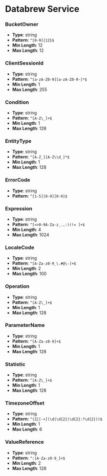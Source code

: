 # Databrew Service

### BucketOwner
- **Type**: string
- **Pattern**: `^[0-9]{12}$`
- **Min Length**: 12
- **Max Length**: 12

### ClientSessionId
- **Type**: string
- **Pattern**: `^[a-zA-Z0-9][a-zA-Z0-9-]*$`
- **Min Length**: 1
- **Max Length**: 255

### Condition
- **Type**: string
- **Pattern**: `^[A-Z\_]+$`
- **Min Length**: 1
- **Max Length**: 128

### EntityType
- **Type**: string
- **Pattern**: `^[A-Z_][A-Z\\d_]*$`
- **Min Length**: 1
- **Max Length**: 128

### ErrorCode
- **Type**: string
- **Pattern**: `^[1-5][0-9][0-9]$`

### Expression
- **Type**: string
- **Pattern**: `^[<>0-9A-Za-z_.,:)(!= ]+$`
- **Min Length**: 4
- **Max Length**: 1024

### LocaleCode
- **Type**: string
- **Pattern**: `^[A-Za-z0-9_\.#@\-]+$`
- **Min Length**: 2
- **Max Length**: 100

### Operation
- **Type**: string
- **Pattern**: `^[A-Z\_]+$`
- **Min Length**: 1
- **Max Length**: 128

### ParameterName
- **Type**: string
- **Pattern**: `^[A-Za-z0-9]+$`
- **Min Length**: 1
- **Max Length**: 128

### Statistic
- **Type**: string
- **Pattern**: `^[A-Z\_]+$`
- **Min Length**: 1
- **Max Length**: 128

### TimezoneOffset
- **Type**: string
- **Pattern**: `^(Z|[-+](\d|\d{2}|\d{2}:?\d{2}))$`
- **Min Length**: 1
- **Max Length**: 6

### ValueReference
- **Type**: string
- **Pattern**: `^:[A-Za-z0-9_]+$`
- **Min Length**: 2
- **Max Length**: 128

